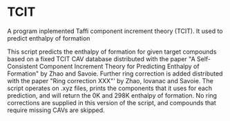 # TCIT
A program inplemented Taffi component increment theory (TCIT). It used to predict enthalpy of formation

This script predicts the enthalpy of formation for given target compounds based on a fixed TCIT CAV database distributed with the paper "A Self-Consistent Component Increment Theory for Predicting Enthalpy of Formation" by Zhao and Savoie. Further ring correction is added distributed with the paper "Ring correction XXX"' by Zhao, Iovanac and Savoie. The script operates on .xyz files, prints the components that it uses for each prediction, and will return the 0K and 298K enthalpy of formation. No ring corrections are supplied in this version of the script, and compounds that require missing CAVs are skipped.


